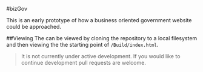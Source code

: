 #bizGov

This is an early prototype of how a business oriented government website could be approached.

##Viewing
The can be viewed by cloning the repository to a local filesystem and then viewing the the starting point of  `/Build/index.html`.

> It is not currently under active development. If you would like to continue development pull requests are welcome.

